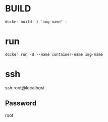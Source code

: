 # BUILD

```
docker build -t 'img-name' .
```

# run
```
docker run -d --name container-name img-name
```

# ssh
ssh root@localhost

## Password
root
